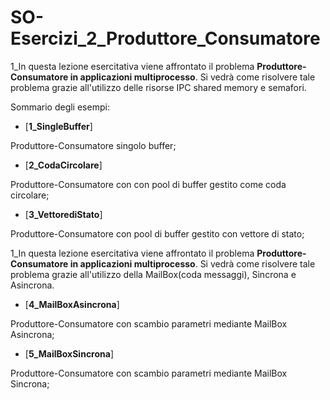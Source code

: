 # SO-Esercizi_2_Produttore_Consumatore

1_In questa lezione esercitativa viene affrontato il problema **Produttore-Consumatore in applicazioni multiprocesso**. 
Si vedrà come risolvere tale problema grazie all'utilizzo delle risorse IPC shared memory e semafori.

Sommario degli esempi:


- [**1_SingleBuffer**]

Produttore-Consumatore singolo buffer;

- [**2_CodaCircolare**] 

Produttore-Consumatore con con pool di buffer gestito come coda circolare;

- [**3_VettorediStato**]

Produttore-Consumatore con pool di buffer gestito con vettore di stato;

1_In questa lezione esercitativa viene affrontato il problema **Produttore-Consumatore in applicazioni multiprocesso**. 
Si vedrà come risolvere tale problema grazie all'utilizzo della MailBox(coda messaggi), Sincrona e Asincrona.

- [**4_MailBoxAsincrona**]

Produttore-Consumatore con scambio parametri mediante MailBox Asincrona;

- [**5_MailBoxSincrona**]

Produttore-Consumatore con scambio parametri mediante MailBox Sincrona;
